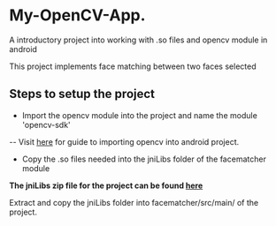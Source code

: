 # My-OpenCV-App.

A introductory project into working with .so files and opencv module in android 

This project implements face matching between two faces selected 

## Steps to setup the project 

- Import the opencv module into the project and name the module 'opencv-sdk' <br>

-- Visit [here](https://philipplies.medium.com/setting-up-latest-opencv-for-android-studio-and-kotlin-2021-edition-259be404b133#:~:text=Open%20Android%20Studio%2C%20load%20your,gradle%20inside.) for guide to importing opencv into android project.

- Copy the .so files needed into the jniLibs folder of the facematcher module

**The jniLibs zip file for the project can be found [here](https://drive.google.com/file/d/1TykodIoRhs1YQtUEst0Us6nsF8Bu4jpC/view?usp=share_link)**

Extract and copy the jniLibs folder into facematcher/src/main/ of the project.
